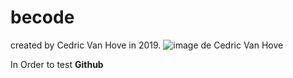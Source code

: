 # becode
created by Cedric Van Hove in 2019.
![image de Cedric Van Hove](/cevaho/becode/blob/master/ced.jpeg)

In Order to test **Github**
